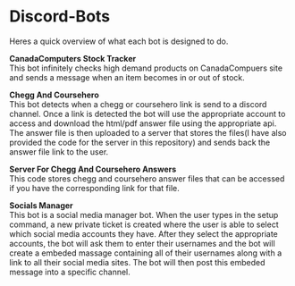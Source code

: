 # Discord-Bots

Heres a quick overview of what each bot is designed to do.

**CanadaComputers Stock Tracker**  
This bot infinitely checks high demand products on CanadaCompuers site and sends a message when an item becomes in or out of stock.

**Chegg And Coursehero**  
This bot detects when a chegg or coursehero link is send to a discord channel. Once a link is detected the bot will use the appropriate account to access and download the html/pdf answer file using the appropriate api. The answer file is then uploaded to a server that stores the files(I have also provided the code for the server in this repository) and sends back the answer file link to the user.

**Server For Chegg And Coursehero Answers**  
This code stores chegg and coursehero answer files that can be accessed if you have the corresponding link for that file.

**Socials Manager**  
This bot is a social media manager bot. When the user types in the setup command, a new private ticket is created where the user is able to select which social media accounts they have. After they select the appropriate accounts, the bot will ask them to enter their usernames and the bot will create a embeded massage containing all of their usernames along with a link to all their social media sites. The bot will then post this embeded message into a specific channel.
